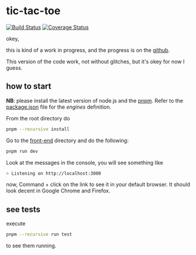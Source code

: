 # tic-tac-toe

[![Build Status](https://travis-ci.com/Dmitry-N-Medvedev/ttt.svg?branch=main)](https://travis-ci.com/Dmitry-N-Medvedev/ttt)
[![Coverage Status](https://coveralls.io/repos/github/Dmitry-N-Medvedev/ttt/badge.svg?branch=main)](https://coveralls.io/github/Dmitry-N-Medvedev/ttt?branch=main)

okey,

this is kind of a work in progress, and the progress is on the [github](https://github.com/Dmitry-N-Medvedev/ttt).

This version of the code work, not without glitches, but it's okey for now I guess.

## how to start

**NB**: please install the latest version of node.js and the [pnpm](https://pnpm.js.org/en/installation). Refer to the [package.json](package.json) file for the *engines* definition.

From the root directory do

```bash
pnpm --recursive install
```

Go to the [front-end](sources/front-end/) directory and do the following:

```bash
pnpm run dev
```

Look at the messages in the console, you will see something like

```bash
> Listening on http://localhost:3000
```

now, Command + click on the link to see it in your default browser. It should look decent in Google Chrome and Firefox.

## see tests

execute

```bash
pnpm --recursive run test
```

to see them running.
